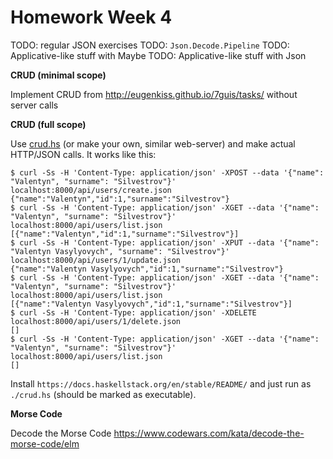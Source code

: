 # Homework Week 4

TODO: regular JSON exercises
TODO: `Json.Decode.Pipeline`
TODO: Applicative-like stuff with Maybe
TODO: Applicative-like stuff with Json

**CRUD (minimal scope)**

Implement CRUD from http://eugenkiss.github.io/7guis/tasks/ without server calls

**CRUD (full scope)**

Use [crud.hs](./crud.hs) (or make your own, similar web-server) and make actual HTTP/JSON calls. It works like this:

```
$ curl -Ss -H 'Content-Type: application/json' -XPOST --data '{"name": "Valentyn", "surname": "Silvestrov"}' localhost:8000/api/users/create.json
{"name":"Valentyn","id":1,"surname":"Silvestrov"}
$ curl -Ss -H 'Content-Type: application/json' -XGET --data '{"name": "Valentyn", "surname": "Silvestrov"}' localhost:8000/api/users/list.json
[{"name":"Valentyn","id":1,"surname":"Silvestrov"}]
$ curl -Ss -H 'Content-Type: application/json' -XPUT --data '{"name": "Valentyn Vasylyovych", "surname": "Silvestrov"}' localhost:8000/api/users/1/update.json
{"name":"Valentyn Vasylyovych","id":1,"surname":"Silvestrov"}
$ curl -Ss -H 'Content-Type: application/json' -XGET --data '{"name": "Valentyn", "surname": "Silvestrov"}' localhost:8000/api/users/list.json
[{"name":"Valentyn Vasylyovych","id":1,"surname":"Silvestrov"}]
$ curl -Ss -H 'Content-Type: application/json' -XDELETE localhost:8000/api/users/1/delete.json
[]
$ curl -Ss -H 'Content-Type: application/json' -XGET --data '{"name": "Valentyn", "surname": "Silvestrov"}' localhost:8000/api/users/list.json
[]
```

Install `https://docs.haskellstack.org/en/stable/README/` and just run as `./crud.hs` (should be marked as executable).

**Morse Code**

Decode the Morse Code https://www.codewars.com/kata/decode-the-morse-code/elm
